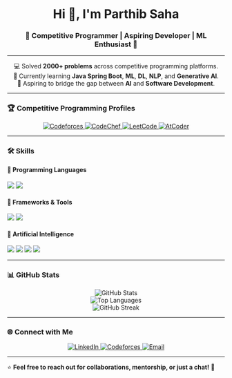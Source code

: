 <h1 align="center">Hi 👋, I'm Parthib Saha</h1>
<h3 align="center">🚀 Competitive Programmer | Aspiring Developer | ML Enthusiast 🚀</h3>

---

<p align="center">
  💻 Solved <b>2000+ problems</b> across competitive programming platforms.<br>
  🌱 Currently learning <b>Java Spring Boot</b>, <b>ML</b>, <b>DL</b>, <b>NLP</b>, and <b>Generative AI</b>.<br>
  🚀 Aspiring to bridge the gap between <b>AI</b> and <b>Software Development</b>.
</p>

---

### 🏆 **Competitive Programming Profiles**
<p align="center">
  <a href="https://codeforces.com/profile/_LP_">
    <img src="https://img.shields.io/badge/Codeforces-1F8ACB?style=flat&logo=codeforces&logoColor=white" alt="Codeforces">
  </a>
  <a href="https://www.codechef.com/users/parthib53">
    <img src="https://img.shields.io/badge/CodeChef-5B4638?style=flat&logo=codechef&logoColor=white" alt="CodeChef">
  </a>
  <a href="https://leetcode.com/u/parthibsahaprattus/">
    <img src="https://img.shields.io/badge/LeetCode-FFA116?style=flat&logo=leetcode&logoColor=black" alt="LeetCode">
  </a>
  <a href="https://atcoder.jp/users/parthib53">
    <img src="https://img.shields.io/badge/AtCoder-5F6C9F?style=flat&logo=atcoder&logoColor=white" alt="AtCoder">
  </a>
</p>

---

### 🛠️ **Skills**

#### 🚀 Programming Languages
<p>
  <img src="https://img.shields.io/badge/C++-00599C?style=flat&logo=c%2B%2B&logoColor=white">
  <img src="https://img.shields.io/badge/Java-ED8B00?style=flat&logo=java&logoColor=white">
</p>

#### 🚀 Frameworks & Tools
<p>
  <img src="https://img.shields.io/badge/Spring_Boot-6DB33F?style=flat&logo=spring&logoColor=white">
  <img src="https://img.shields.io/badge/Python-3776AB?style=flat&logo=python&logoColor=white">
</p>

#### 🚀 Artificial Intelligence
<p>
  <img src="https://img.shields.io/badge/Machine%20Learning-FF6F00?style=flat&logo=tensorflow&logoColor=white">
  <img src="https://img.shields.io/badge/Deep%20Learning-00599C?style=flat&logo=pytorch&logoColor=white">
  <img src="https://img.shields.io/badge/NLP-FF5733?style=flat">
  <img src="https://img.shields.io/badge/Generative%20AI-800080?style=flat">
</p>

---

### 📊 **GitHub Stats**
<p align="center">
  <img src="https://github-readme-stats.vercel.app/api?username=parthibCsaha&show_icons=true&theme=radical" alt="GitHub Stats">
  <br>
  <img src="https://github-readme-stats.vercel.app/api/top-langs/?username=parthibCsaha&layout=compact&theme=radical" alt="Top Languages">
  <br>
  <img src="https://streak-stats.demolab.com/?user=parthibCsaha&theme=radical" alt="GitHub Streak">
</p>


---

### 🌐 **Connect with Me**
<p align="center">
  <a href="https://www.linkedin.com/in/parthib-saha-32b547260/">
    <img src="https://img.shields.io/badge/LinkedIn-0077B5?style=flat&logo=linkedin&logoColor=white" alt="LinkedIn">
  </a>
  <a href="https://codeforces.com/profile/_LP_">
    <img src="https://img.shields.io/badge/Codeforces-1F8ACB?style=flat&logo=codeforces&logoColor=white" alt="Codeforces">
  </a>
  <a href="mailto:your_email@gmail.com">
    <img src="https://img.shields.io/badge/Email-D14836?style=flat&logo=gmail&logoColor=white" alt="Email">
  </a>
</p>

---

⭐️ **Feel free to reach out for collaborations, mentorship, or just a chat!** 🚀

